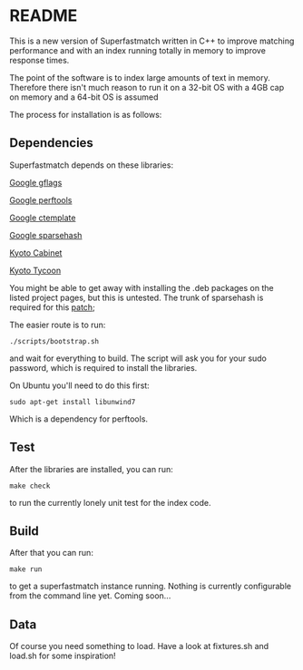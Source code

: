README
======

This is a new version of Superfastmatch written in C++ to improve matching performance and with an index running totally in memory to improve response times.

The point of the software is to index large amounts of text in memory. Therefore there isn't much reason to run it on a 32-bit OS with a 4GB cap on memory and a 64-bit OS is assumed

The process for installation is as follows:


Dependencies
------------

Superfastmatch depends on these libraries:

[Google gflags](http://code.google.com/p/google-gflags/)

[Google perftools](http://code.google.com/p/google-perftools/)

[Google ctemplate](http://code.google.com/p/google-ctemplate/)

[Google sparsehash](http://code.google.com/p/google-sparsehash/)

[Kyoto Cabinet](http://fallabs.com/kyotocabinet/)

[Kyoto Tycoon](http://fallabs.com/kyototycoon/)

You might be able to get away with installing the .deb packages on the listed project pages, but this is untested. The trunk of sparsehash is required for this [patch](http://code.google.com/p/google-sparsehash/source/detail?r=76);

The easier route is to run:

    ./scripts/bootstrap.sh

and wait for everything to build. The script will ask you for your sudo password, which is required to install the libraries.

On Ubuntu you'll need to do this first:

    sudo apt-get install libunwind7

Which is a dependency for perftools.

Test
----

After the libraries are installed, you can run:

    make check

to run the currently lonely unit test for the index code.

Build
-----

After that you can run:

    make run

to get a superfastmatch instance running. Nothing is currently configurable from the command line yet. Coming soon...

Data
----

Of course you need something to load. Have a look at fixtures.sh and load.sh for some inspiration!
